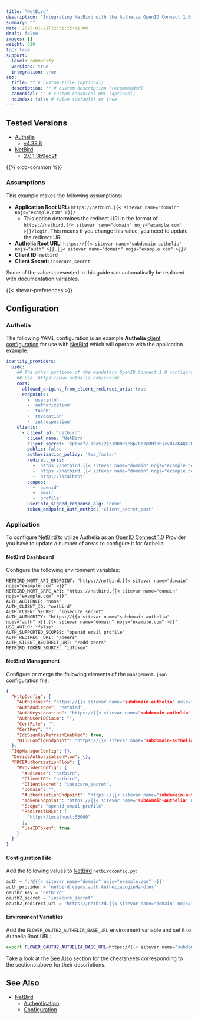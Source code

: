 ```yaml
---
title: "NetBird"
description: "Integrating NetBird with the Authelia OpenID Connect 1.0 Provider."
summary: ""
date: 2025-01-21T22:31:25+11:00
draft: false
images: []
weight: 620
toc: true
support:
  level: community
  versions: true
  integration: true
seo:
  title: "" # custom title (optional)
  description: "" # custom description (recommended)
  canonical: "" # custom canonical URL (optional)
  noindex: false # false (default) or true
---
```


## Tested Versions

* [Authelia]
  * [v4.38.8](https://github.com/authelia/authelia/releases/tag/v4.38.8)
* [NetBird]
  * [2.0.1 3b9ed2f](https://github.com/m4rc3l-h3/netbird)

{{% oidc-common %}}

### Assumptions

This example makes the following assumptions:

* __Application Root URL:__ `https://netbird.{{< sitevar name="domain" nojs="example.com" >}}/`
  * This option determines the redirect URI in the format of
        `https://netbird.{{< sitevar name="domain" nojs="example.com" >}}/login`.
        This means if you change this value, you need to update the redirect URI.
* __Authelia Root URL:__ `https://{{< sitevar name="subdomain-authelia" nojs="auth" >}}.{{< sitevar name="domain" nojs="example.com" >}}/`
* __Client ID:__ `netbird`
* __Client Secret:__ `insecure_secret`

Some of the values presented in this guide can automatically be replaced with documentation variables.

{{< sitevar-preferences >}}

## Configuration

### Authelia

The following YAML configuration is an example __Authelia__ [client configuration] for use with [NetBird] which will operate with the application example:

```yaml {title="configuration.yml"}
identity_providers:
  oidc:
    ## The other portions of the mandatory OpenID Connect 1.0 configuration go here.
    ## See: https://www.authelia.com/c/oidc
    cors:
      allowed_origins_from_client_redirect_uris: true
      endpoints:
        - 'userinfo'
        - 'authorization'
        - 'token'
        - 'revocation'
        - 'introspection'
    clients:
      - client_id: 'netbird'
        client_name: 'NetBird'
        client_secret: '$pbkdf2-sha512$310000$c8p78n7pUMln0jzvd4aK4Q$JNRBzwAo0ek5qKn50cFzzvE9RXV88h1wJn5KGiHrD0YKtZaR/nCb2CJPOsKaPK0hjf.9yHxzQGZziziccp6Yng'  # The digest of 'insecure_secret'.
        public: false
        authorization_policy: 'two_factor'
        redirect_uris:
          - 'https://netbird.{{< sitevar name="domain" nojs="example.com" >}}/peers'
          - 'https://netbird.{{< sitevar name="domain" nojs="example.com" >}}/add-peers'
          - 'http://localhost'
        scopes:
          - 'openid'
          - 'email'
          - 'profile'
        userinfo_signed_response_alg: 'none'
        token_endpoint_auth_method: 'client_secret_post'
```

### Application


To configure [NetBird] to utilize Authelia as an [OpenID Connect 1.0] Provider you have to update a number of areas to
configure it for Authelia.

#### NetBird Dashboard

Configure the following environment variables:

```env
NETBIRD_MGMT_API_ENDPOINT: "https://netbird.{{< sitevar name="domain" nojs="example.com" >}}"
NETBIRD_MGMT_GRPC_API: "https://netbird.{{< sitevar name="domain" nojs="example.com" >}}"
AUTH_AUDIENCE: "none"
AUTH_CLIENT_ID: "netbird"
AUTH_CLIENT_SECRET: "insecure_secret"
AUTH_AUTHORITY: "https://{{< sitevar name="subdomain-authelia" nojs="auth" >}}.{{< sitevar name="domain" nojs="example.com" >}}"
USE_AUTH0: "false"
AUTH_SUPPORTED_SCOPES: "openid email profile"
AUTH_REDIRECT_URI: "/peers"
AUTH_SILENT_REDIRECT_URI: "/add-peers"
NETBIRD_TOKEN_SOURCE: "idToken"
```

#### NetBird Management

Configure or merge the following elements of the `management.json` configuration file:

```json
{
  "HttpConfig": {
    "AuthIssuer": "https://{{< sitevar name="subdomain-authelia" nojs="auth" >}}.{{< sitevar name="domain" nojs="example.com" >}}",
    "AuthAudience": "netbird",
    "AuthKeysLocation": "https://{{< sitevar name="subdomain-authelia" nojs="auth" >}}.{{< sitevar name="domain" nojs="example.com" >}}/jwks.json",
    "AuthUserIDClaim": "",
    "CertFile": "",
    "CertKey": "",
    "IdpSignKeyRefreshEnabled": true,
    "OIDCConfigEndpoint": "https://{{< sitevar name="subdomain-authelia" nojs="auth" >}}.{{< sitevar name="domain" nojs="example.com" >}}/.well-known/openid-configuration"
  },
  "IdpManagerConfig": {},
  "DeviceAuthorizationFlow": {},
  "PKCEAuthorizationFlow": {
    "ProviderConfig": {
      "Audience": "netbird",
      "ClientID": "netbird",
      "ClientSecret": "insecure_secret",
      "Domain": "",
      "AuthorizationEndpoint": "https://{{< sitevar name="subdomain-authelia" nojs="auth" >}}.{{< sitevar name="domain" nojs="example.com" >}}/api/oidc/authorization",
      "TokenEndpoint": "https://{{< sitevar name="subdomain-authelia" nojs="auth" >}}.{{< sitevar name="domain" nojs="example.com" >}}/api/oidc/token",
      "Scope": "openid email profile",
      "RedirectURLs": [
        "http://localhost:53000"
      ],
      "UseIDToken": true
    }
  }
}
```

#### Configuration File

Add the following values to [NetBird] `netbirdconfig.py`:
```python
auth = '.*@{{< sitevar name="domain" nojs="example.com" >}}'
auth_provider = 'netbird.views.auth.AutheliaLoginHandler'
oauth2_key = 'netbird'
oauth2_secret = 'insecure_secret'
oauth2_redirect_uri = 'https://netbird.{{< sitevar name="domain" nojs="example.com" >}}/login'
```

#### Environment Variables

Add the `FLOWER_OAUTH2_AUTHELIA_BASE_URL` environment variable and set it to Authelia Root URL:
``` bash
export FLOWER_OAUTH2_AUTHELIA_BASE_URL=https://{{< sitevar name="subdomain-authelia" nojs="auth" >}}.{{< sitevar name="domain" nojs="example.com" >}}
```

Take a look at the [See Also](#see-also) section for the cheatsheets corresponding to the sections above for their descriptions.

## See Also

- [NetBird]
  - [Authentication](https://github.com/m4rc3l-h3/netbird/blob/master/docs/auth.rst#authentication)
  - [Configuration](https://github.com/m4rc3l-h3/netbird/blob/master/docs/config.rst#configuration)

[Authelia]: https://www.authelia.com
[NetBird]: https://github.com/m4rc3l-h3/netbird/blob/master/docs/auth.rst#authelia-oauth
[OpenID Connect 1.0]: ../../openid-connect/introduction.md
[client configuration]: ../../../configuration/identity-providers/openid-connect/clients.md
